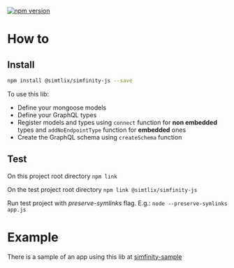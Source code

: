 [![npm version](https://badge.fury.io/js/%40simtlix%2Fsimfinity-js.svg)](https://badge.fury.io/js/%40simtlix%2Fsimfinity-js)

# How to
## Install
```bash
npm install @simtlix/simfinity-js --save
```

To use this lib:
* Define your mongoose models
* Define your GraphQL types
* Register models and types using `connect` function for **non embedded** types and `addNoEndpointType` function for **embedded** ones
* Create the GraphQL schema using `createSchema` function

## Test
On this project root directory
`npm link`

On the test project root directory
`npm link @simtlix/simfinity-js`

Run test project with *preserve-symlinks* flag. E.g.:
`node --preserve-symlinks app.js`

# Example
There is a sample of an app using this lib at [simfinity-sample](https://github.com/simtlix/simfinity-sample)
